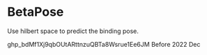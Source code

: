 # BetaPose
Use hilbert space to predict the binding pose. 



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        Before 2022 Dec
